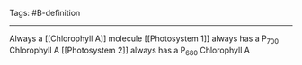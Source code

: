 Tags: #B-definition 

---
Always a [[Chlorophyll A]] molecule
[[Photosystem 1]] always has a P<sub>700</sub> Chlorophyll A
[[Photosystem 2]] always has a P<sub>680</sub> Chlorophyll A
